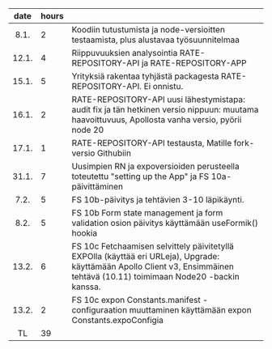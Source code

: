 |date | hours |  |
|:--:|:--|:----|
|8.1.|2| Koodiin tutustumista ja node-versioitten testaamista, plus alustavaa työsuunnitelmaa|
|12.1.|4| Riippuvuuksien analysointia RATE-REPOSITORY-API ja RATE-REPOSITORY-APP|
|15.1.|5| Yrityksiä rakentaa tyhjästä packagesta RATE-REPOSITORY-API. Ei onnistu.|
|16.1.|2| RATE-REPOSITORY-API uusi lähestymistapa: audit fix ja tän hetkinen versio nippuun: muutama haavoittuvuus, Apollosta vanha versio, pyörii node 20|
|17.1.|1| RATE-REPOSITORY-API testausta, Matille fork-versio Githubiin|
|31.1.|7| Uusimpien RN ja expoversioiden perusteella toteutettu "setting up the App" ja FS 10a-päivittäminen|
|7.2.|5| FS 10b-päivitys ja tehtävien 3-10 läpikäynti.|
|8.2.|5| FS 10b Form state management ja form validation osion päivitys käyttämään useFormik() hookia|
|13.2.|6| FS 10c Fetchaamisen selvittely päivitetyllä EXPOlla (käyttää eri URLeja), Upgrade: käyttämään Apollo Client v3, Ensimmäinen tehtävä (10.11) toimimaan Node20 -backin kanssa.|
|13.2.|2| FS 10c expon Constants.manifest -configuraation muuttaminen käyttämään expon Constants.expoConfigia|
|TL|39| |
